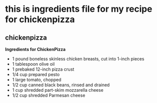 # this is ingredients file for my recipe for chickenpizza
## chickenpizza
**Ingredients for ChickenPizza**
* 1 pound boneless skinless chicken breasts, cut into 1-inch pieces
* 1 tablespoon olive oil
* 1 prebaked 12-inch pizza crust
* 1/4 cup prepared pesto
* 1 large tomato, chopped
* 1/2 cup canned black beans, rinsed and drained
* 1 cup shredded part-skim mozzarella cheese
* 1/2 cup shredded Parmesan cheese